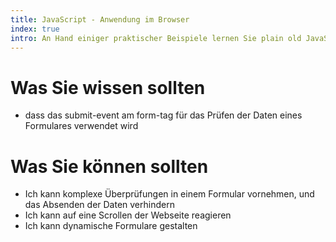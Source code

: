 ```yaml
--- 
title: JavaScript - Anwendung im Browser
index: true
intro: An Hand einiger praktischer Beispiele lernen Sie plain old JavaScript besser kennen.
---
```



# Was Sie wissen sollten

* dass das submit-event am form-tag für das Prüfen der Daten eines Formulares verwendet wird

# Was Sie können sollten

* Ich kann komplexe Überprüfungen in einem Formular vornehmen, und das Absenden der Daten verhindern
* Ich kann auf eine Scrollen der Webseite reagieren
* Ich kann dynamische Formulare gestalten



